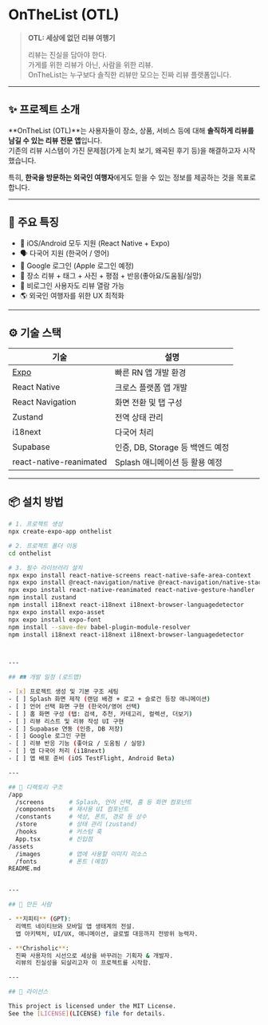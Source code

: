 # OnTheList (OTL)

> **OTL: 세상에 없던 리뷰 여행기**
>
> 리뷰는 진실을 담아야 한다.  
> 가게를 위한 리뷰가 아닌, 사람을 위한 리뷰.  
> OnTheList는 누구보다 솔직한 리뷰만 모으는 진짜 리뷰 플랫폼입니다.

---

## ✨ 프로젝트 소개

**OnTheList (OTL)**는 사용자들이 장소, 상품, 서비스 등에 대해 **솔직하게 리뷰를 남길 수 있는 리뷰 전문 앱**입니다.  
기존의 리뷰 시스템이 가진 문제점(가게 눈치 보기, 왜곡된 후기 등)을 해결하고자 시작했습니다.

특히, **한국을 방문하는 외국인 여행자**에게도 믿을 수 있는 정보를 제공하는 것을 목표로 합니다.

---

## 🎯 주요 특징

- 📱 iOS/Android 모두 지원 (React Native + Expo)
- 🗣️ 다국어 지원 (한국어 / 영어)
- 🔐 Google 로그인 (Apple 로그인 예정)
- 📍 장소 리뷰 + 태그 + 사진 + 평점 + 반응(좋아요/도움됨/실망)
- 🙈 비로그인 사용자도 리뷰 열람 가능
- 🌎 외국인 여행자를 위한 UX 최적화

---

## ⚙️ 기술 스택

| 기술 | 설명 |
|------|------|
| [Expo](https://expo.dev) | 빠른 RN 앱 개발 환경 |
| React Native | 크로스 플랫폼 앱 개발 |
| React Navigation | 화면 전환 및 탭 구성 |
| Zustand | 전역 상태 관리 |
| i18next | 다국어 처리 |
| Supabase | 인증, DB, Storage 등 백엔드 예정 |
| react-native-reanimated | Splash 애니메이션 등 활용 예정 |

---

## 📦 설치 방법

```bash
# 1. 프로젝트 생성
npx create-expo-app onthelist

# 2. 프로젝트 폴더 이동
cd onthelist

# 3. 필수 라이브러리 설치
npx expo install react-native-screens react-native-safe-area-context
npx expo install @react-navigation/native @react-navigation/native-stack @react-navigation/bottom-tabs
npx expo install react-native-reanimated react-native-gesture-handler
npm install zustand
npm install i18next react-i18next i18next-browser-languagedetector
npx expo install expo-asset
npx expo install expo-font
npm install --save-dev babel-plugin-module-resolver
npm install i18next react-i18next i18next-browser-languagedetector



---

## 🛤️ 개발 일정 (로드맵)

- [x] 프로젝트 생성 및 기본 구조 세팅
- [ ] Splash 화면 제작 (랜덤 배경 + 로고 + 슬로건 등장 애니메이션)
- [ ] 언어 선택 화면 구현 (한국어/영어 선택)
- [ ] 홈 화면 구성 (탭: 검색, 추천, 카테고리, 컬렉션, 더보기)
- [ ] 리뷰 리스트 및 리뷰 작성 UI 구현
- [ ] Supabase 연동 (인증, DB 저장)
- [ ] Google 로그인 구현
- [ ] 리뷰 반응 기능 (좋아요 / 도움됨 / 실망)
- [ ] 앱 다국어 처리 (i18next)
- [ ] 앱 배포 준비 (iOS TestFlight, Android Beta)

---

## 📁 디렉토리 구조
/app
  /screens       # Splash, 언어 선택, 홈 등 화면 컴포넌트
  /components    # 재사용 UI 컴포넌트
  /constants     # 색상, 폰트, 경로 등 상수
  /store         # 상태 관리 (zustand)
  /hooks         # 커스텀 훅
  App.tsx        # 진입점
/assets
  /images        # 앱에 사용할 이미지 리소스
  /fonts         # 폰트 (예정)
README.md


---

## 🙌 만든 사람

- **지피티** (GPT):  
  리액트 네이티브와 모바일 앱 생태계의 전설.  
  앱 아키텍처, UI/UX, 애니메이션, 글로벌 대응까지 전방위 능력자.

- **Chrisholic**:  
  진짜 사용자의 시선으로 세상을 바꾸려는 기획자 & 개발자.  
  리뷰의 진실성을 되살리고자 이 프로젝트를 시작함.

---

## 📜 라이선스

This project is licensed under the MIT License.  
See the [LICENSE](LICENSE) file for details.
